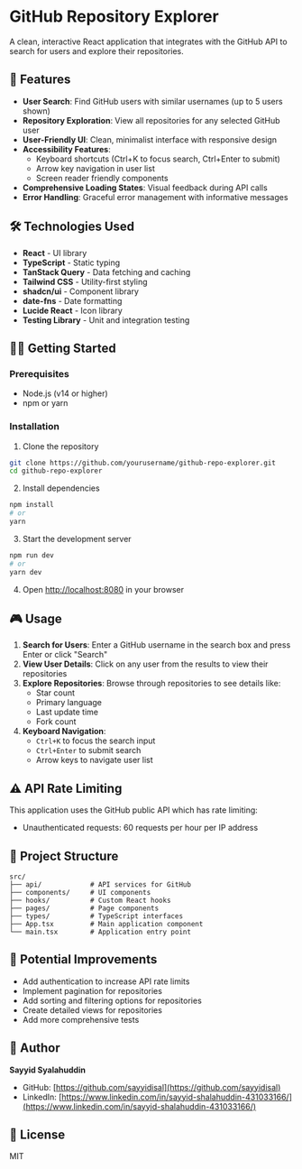 
# GitHub Repository Explorer

A clean, interactive React application that integrates with the GitHub API to search for users and explore their repositories.

## 🚀 Features

- **User Search**: Find GitHub users with similar usernames (up to 5 users shown)
- **Repository Exploration**: View all repositories for any selected GitHub user
- **User-Friendly UI**: Clean, minimalist interface with responsive design
- **Accessibility Features**: 
  - Keyboard shortcuts (Ctrl+K to focus search, Ctrl+Enter to submit)
  - Arrow key navigation in user list
  - Screen reader friendly components
- **Comprehensive Loading States**: Visual feedback during API calls
- **Error Handling**: Graceful error management with informative messages

## 🛠️ Technologies Used

- **React** - UI library
- **TypeScript** - Static typing
- **TanStack Query** - Data fetching and caching
- **Tailwind CSS** - Utility-first styling
- **shadcn/ui** - Component library
- **date-fns** - Date formatting
- **Lucide React** - Icon library
- **Testing Library** - Unit and integration testing

## 🏃‍♂️ Getting Started

### Prerequisites

- Node.js (v14 or higher)
- npm or yarn

### Installation

1. Clone the repository
```sh
git clone https://github.com/yourusername/github-repo-explorer.git
cd github-repo-explorer
```

2. Install dependencies
```sh
npm install
# or
yarn
```

3. Start the development server
```sh
npm run dev
# or
yarn dev
```

4. Open [http://localhost:8080](http://localhost:8080) in your browser

## 🎮 Usage

1. **Search for Users**: Enter a GitHub username in the search box and press Enter or click "Search"
2. **View User Details**: Click on any user from the results to view their repositories
3. **Explore Repositories**: Browse through repositories to see details like:
   - Star count
   - Primary language
   - Last update time
   - Fork count
4. **Keyboard Navigation**:
   - `Ctrl+K` to focus the search input
   - `Ctrl+Enter` to submit search
   - Arrow keys to navigate user list

## ⚠️ API Rate Limiting

This application uses the GitHub public API which has rate limiting:
- Unauthenticated requests: 60 requests per hour per IP address

## 📁 Project Structure

```
src/
├── api/            # API services for GitHub
├── components/     # UI components
├── hooks/          # Custom React hooks
├── pages/          # Page components
├── types/          # TypeScript interfaces
├── App.tsx         # Main application component
└── main.tsx        # Application entry point
```

## 🔮 Potential Improvements

- Add authentication to increase API rate limits
- Implement pagination for repositories
- Add sorting and filtering options for repositories
- Create detailed views for repositories
- Add more comprehensive tests

## 👤 Author

**Sayyid Syalahuddin**
- GitHub: [https://github.com/sayyidisal](https://github.com/sayyidisal)
- LinkedIn: [https://www.linkedin.com/in/sayyid-shalahuddin-431033166/](https://www.linkedin.com/in/sayyid-shalahuddin-431033166/)

## 📝 License

MIT
